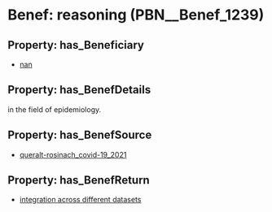 # Benef: __reasoning__ (PBN__Benef_1239)

## Property: has_Beneficiary

* [nan](../Stakeholder/PBN__Stakeholder_83)

## Property: has_BenefDetails

in the field of epidemiology.

## Property: has_BenefSource

* [queralt-rosinach_covid-19_2021](../Article/PBN__Article_259)

## Property: has_BenefReturn

* [integration across different datasets](../BenefReturn/PBN__BenefReturn_1390)

